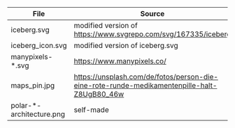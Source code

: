 |File|Source|
|-|-|
|iceberg.svg|modified version of https://www.svgrepo.com/svg/167335/iceberg|
|iceberg_icon.svg|modified version of iceberg.svg|
|manypixels-*.svg|https://www.manypixels.co/|
|maps_pin.jpg|https://unsplash.com/de/fotos/person-die-eine-rote-runde-medikamentenpille-halt-Z8UgB80_46w|
|polar-*-architecture.png|self-made|

